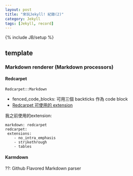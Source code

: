 ```yaml
---
layout: post
title: "來玩Jekyll! 紀錄(2)"
category: Jekyll
tags: [Jekyll, record]
---
```

{% include JB/setup %}

## template

### Markdown renderer (Markdown processors)

#### Redcarpet

`Redcarpet::Markdown`

* fenced_code_blocks: 可用三個 backticks 作為 code block
* [Redcarpet 可使用的 extension](https://github.com/vmg/redcarpet/blob/v3.2.2/README.markdown#and-its-like-really-simple-to-use)

我之前使用的extension:

```
markdown: redcarpet
redcarpet:
 extensions:
    - no_intra_emphasis
    - strikethrough
    - tables
```

#### Karmdown

??: Github Flavored Markdown parser
